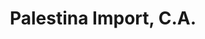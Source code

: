 ---
title: "Palestina Import, C.A."
url: /ciudad-guayana-puerto-ordaz/palestina-import-c-a/
shop: aparato
---